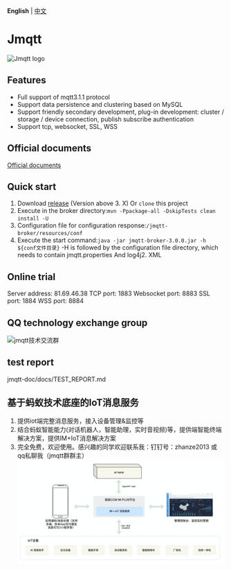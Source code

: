 **English** | [中文](README_CN.md)
#  Jmqtt

![Jmqtt logo](jmqtt.png)

## Features
* Full support of mqtt3.1.1 protocol
* Support data persistence and clustering based on MySQL
* Support friendly secondary development, plug-in development: cluster / storage / device connection, publish subscribe authentication
* Support tcp, websocket, SSL, WSS

## Official documents
[Official documents](https://arrogant95.github.io/jmqtt-docs/)

## Quick start
1. Download [release](https://github.com/Cicizz/jmqtt/releases) (Version above 3. X) Or `clone` this project
2. Execute in the broker directory:`mvn -Ppackage-all -DskipTests clean install -U`
3. Configuration file for configuration response:`/jmqtt-broker/resources/conf`
4. Execute the start command:`java -jar jmqtt-broker-3.0.0.jar -h ${conf文件目录}` -H is followed by the configuration file directory, which needs to contain jmqtt.properties And log4j2. XML

## Online trial
Server address: 81.69.46.38
TCP port: 1883
Websocket port: 8883
SSL port: 1884
WSS port: 8884

## QQ technology exchange group
![jmqtt技术交流群](jmqtt_qq.png)

## test report
jmqtt-doc/docs/TEST_REPORT.md

## 基于蚂蚁技术底座的IoT消息服务
1. 提供iot端完整消息服务，接入设备管理&监控等
2. 结合蚂蚁智能能力(对话机器人，智能助理，实时音视频)等，提供端智能终端解决方案，提供IM+IoT消息解决方案
3. 完全免费，欢迎使用。感兴趣的同学欢迎联系我：钉钉号：zhanze2013 或 qq私聊我（jmqtt群群主）
![蚂蚁ccm_im_iot_消息服务](ccm_im_iot_msg_service.png)

